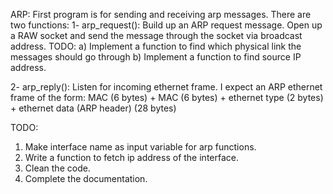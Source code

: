 ARP:
First program is for sending and receiving arp messages. There are two functions:
1- arp_request():
  Build up an ARP request message.
  Open up a RAW socket and send the message through the socket via broadcast address.
  TODO:
    a) Implement a function to find which physical link the messages should go through
    b) Implement a function to find source IP address.

2- arp_reply():
Listen for incoming ethernet frame. I expect an ARP ethernet frame of the form:
   MAC (6 bytes) + MAC (6 bytes) + ethernet type (2 bytes) + ethernet data (ARP header) (28 bytes)

TODO:
1) Make interface name as input variable for arp functions.
2) Write a function to fetch ip address of the interface.
3) Clean the code.
4) Complete the documentation.
